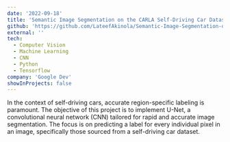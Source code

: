 ```yaml
---
date: '2022-09-18'
title: 'Semantic Image Segmentation on the CARLA Self-Driving Car Dataset'
github: 'https://github.com/LateefAkinola/Semantic-Image-Segmentation-on-the-CARLA-Self-Driving-Car-Dataset-using-U-Net'
external: ''
tech:
  - Computer Vision
  - Machine Learning
  - CNN
  - Python
  - Tensorflow
company: 'Google Dev'
showInProjects: false
---
```


In the context of self-driving cars, accurate region-specific labeling is paramount. The objective of this project is to implement U-Net, a convolutional neural network (CNN) tailored for rapid and accurate image segmentation. The focus is on predicting a label for every individual pixel in an image, specifically those sourced from a self-driving car dataset.